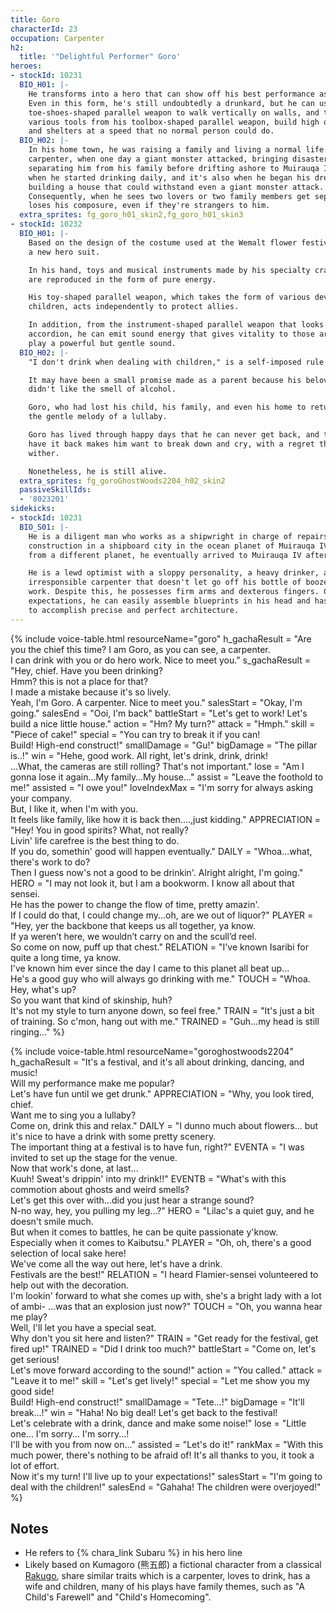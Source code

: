 ```yaml
---
title: Goro
characterId: 23
occupation: Carpenter
h2:
  title: '"Delightful Performer" Goro'
heroes:
- stockId: 10231
  BIO_H01: |-
    He transforms into a hero that can show off his best performance as a carpenter.
    Even in this form, he's still undoubtedly a drunkard, but he can use his split-
    toe-shoes-shaped parallel weapon to walk vertically on walls, and then, using
    various tools from his toolbox-shaped parallel weapon, build high quality walls
    and shelters at a speed that no normal person could do.
  BIO_H02: |-
    In his home town, he was raising a family and living a normal life as a
    carpenter, when one day a giant monster attacked, bringing disaster and
    separating him from his family before drifting ashore to Muirauqa IV.  This is
    when he started drinking daily, and it's also when he began his dream of
    building a house that could withstand even a giant monster attack.
    Consequently, when he sees two lovers or two family members get seperated, he
    loses his composure, even if they're strangers to him.
  extra_sprites: fg_goro_h01_skin2,fg_goro_h01_skin3
- stockId: 10232
  BIO_H01: |-
    Based on the design of the costume used at the Wemalt flower festival, Goro got
    a new hero suit.

    In his hand, toys and musical instruments made by his specialty craftsmanship
    are reproduced in the form of pure energy.

    His toy-shaped parallel weapon, which takes the form of various devices to amuse
    children, acts independently to protect allies.

    In addition, from the instrument-shaped parallel weapon that looks like an
    accordion, he can emit sound energy that gives vitality to those around him, and
    play a powerful but gentle sound.
  BIO_H02: |-
    "I don't drink when dealing with children," is a self-imposed rule he lives by.

    It may have been a small promise made as a parent because his beloved child
    didn't like the smell of alcohol.

    Goro, who had lost his child, his family, and even his home to return to, played
    the gentle melody of a lullaby.

    Goro has lived through happy days that he can never get back, and the desire to
    have it back makes him want to break down and cry, with a regret that will never
    wither.

    Nonetheless, he is still alive.
  extra_sprites: fg_goroGhostWoods2204_h02_skin2
  passiveSkillIds:
  - '8023201'
sidekicks:
- stockId: 10231
  BIO_S01: |-
    He is a diligent man who works as a shipwright in charge of repairs and onboard
    construction in a shipboard city in the ocean planet of Muirauqa IV. Originating
    from a different planet, he eventually arrived to Muirauqa IV after wandering.

    He is a lewd optimist with a sloppy personality, a heavy drinker, and an
    irresponsible carpenter that doesn't let go off his bottle of booze even at
    work. Despite this, he possesses firm arms and dexterous fingers. Contrary to
    expectations, he can easily assemble blueprints in his head and has the ability
    to accomplish precise and perfect architecture.
---
```


{% include voice-table.html resourceName="goro"
h_gachaResult = "Are you the chief this time? I am Goro, as you can see, a carpenter.<br>I can drink with you or do hero work. Nice to meet you."
s_gachaResult = "Hey, chief. Have you been drinking?<br>Hmm? this is not a place for that?<br>I made a mistake because it's so lively.<br>Yeah, I'm Goro. A carpenter. Nice to meet you."
salesStart = "Okay, I'm going."
salesEnd = "Ooi, I'm back"
battleStart = "Let's get to work! Let's build a nice little house."
action = "Hm? My turn?"
attack = "Hmph."
skill = "Piece of cake!"
special = "You can try to break it if you can!<br>Build! High-end construct!"
smallDamage = "Gu!"
bigDamage = "The pillar is..!"
win = "Hehe, good work. All right, let's drink, drink, drink!<br>...What, the cameras are still rolling? That's not important."
lose = "Am I gonna lose it again…My family…My house…"
assist = "Leave the foothold to me!"
assisted = "I owe you!"
loveIndexMax = "I'm sorry for always asking your company.<br>But, I like it, when I'm with you.<br>It feels like family, like how it is back then….,just kidding."
APPRECIATION = "Hey! You in good spirits? What, not really?<br>Livin' life carefree is the best thing to do.<br>If you do, somethin' good will happen eventually."
DAILY = "Whoa...what, there's work to do?<br>Then I guess now's not a good to be drinkin'. Alright alright, I'm going."
HERO = "I may not look it, but I am a bookworm. I know all about that sensei. <br>He has the power to change the flow of time, pretty amazin'.<br>If I could do that, I could change my...oh, are we out of liquor?"
PLAYER = "Hey, yer the backbone that keeps us all together, ya know.<br>If ya weren’t here, we wouldn’t carry on and the scull’d reel. <br>So come on now, puff up that chest."
RELATION = "I've known Isaribi for quite a long time, ya know.<br>I've known him ever since the day I came to this planet all beat up...<br>He's a good guy who will always go drinking with me."
TOUCH = "Whoa.  Hey, what's up?<br>So you want that kind of skinship, huh?<br>It's not my style to turn anyone down, so feel free."
TRAIN = "It's just a bit of training.  So c'mon, hang out with me."
TRAINED = "Guh...my head is still ringing..."
%}

{% include voice-table.html resourceName="goroghostwoods2204"
h_gachaResult = "It's a festival, and it's all about drinking, dancing, and music!<br>Will my performance make me popular?<br>Let's have fun until we get drunk."
APPRECIATION = "Why, you look tired, chief.<br>Want me to sing you a lullaby?<br>Come on, drink this and relax."
DAILY = "I dunno much about flowers... but it's nice to have a drink with some pretty scenery.<br>The important thing at a festival is to have fun, right?"
EVENTA = "I was invited to set up the stage for the venue.<br>Now that work's done, at last...<br>Kuuh! Sweat's drippin' into my drink!!"
EVENTB = "What's with this commotion about ghosts and weird smells?<br>Let's get this over with...did you just hear a strange sound?<br>N-no way, hey, you pulling my leg...?"
HERO = "Lilac's a quiet guy, and he doesn't smile much.<br>But when it comes to battles, he can be quite passionate y'know.<br>Especially when it comes to Kaibutsu."
PLAYER = "Oh, oh, there's a good selection of local sake here!<br>We've come all the way out here, let's have a drink.<br>Festivals are the best!"
RELATION = "I heard Flamier-sensei volunteered to help out with the decoration.<br>I'm lookin' forward to what she comes up with, she's a bright lady with a lot of ambi- ...was that an explosion just now?"
TOUCH = "Oh, you wanna hear me play?<br>Well, I'll let you have a special seat.<br>Why don't you sit here and listen?"
TRAIN = "Get ready for the festival, get fired up!"
TRAINED = "Did I drink too much?"
battleStart = "Come on, let's get serious!<br>Let's move forward according to the sound!"
action = "You called."
attack = "Leave it to me!"
skill = "Let's get lively!"
special = "Let me show you my good side!<br>Build! High-end construct!"
smallDamage = "Tete...!"
bigDamage = "It'll break...!"
win = "Haha! No big deal! Let's get back to the festival!<br>Let's celebrate with a drink, dance and make some noise!"
lose = "Little one... I'm sorry... I'm sorry...!<br>I'll be with you from now on..."
assisted = "Let's do it!"
rankMax = "With this much power, there's nothing to be afraid of! It's all thanks to you, it took a lot of effort.<br>Now it's my turn! I'll live up to your expectations!"
salesStart = "I'm going to deal with the children!"
salesEnd = "Gahaha! The children were overjoyed!"
%}

## Notes

- He refers to {% chara_link Subaru %} in his hero line
- Likely based on Kumagoro (熊五郎) a fictional character from a classical [Rakugo](https://en.wikipedia.org/wiki/Rakugo), share similar traits which is a carpenter, loves to drink, has a wife and children, many of his plays have family themes, such as "A Child's Farewell" and "Child's Homecoming".
